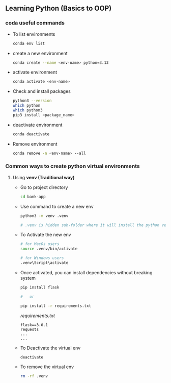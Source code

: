 ## Learning Python (Basics to OOP)

### coda useful commands

- To list environments
    ```sh
    conda env list
    ```
- create a new environment
    ```sh
    conda create --name <env-name> python=3.13     
    ```
- activate environment
    ```sh
    conda activate <env-name> 
    ```
- Check and install packages
    ```sh
    python3 --version
    which python
    which python3
    pip3 install <package_name>    
    ```
- deactivate environment
    ```sh
    conda deactivate
    ```
- Remove environment
    ```sh
    conda remove -n <env-name> --all
    ```

### Common ways to create python virtual environments

1. Using **venv (Traditional way)**

   - Go to project directory
       ```sh
       cd bank-app
       ```
   - Use command to create a new env
       ```sh
       python3 -m venv .venv

       # .venv is hidden sub-folder where it will install the python version and related dependencies
       ```
   - To Activate the new env
       ```sh
       # for MacOs users
       source .venv/bin/activate

       # for Windows users
       .venv\Script\activate
       ```
   - Once activated, you can install dependencies without breaking system
       ```sh
       pip install flask

       #   or

       pip install -r requirements.txt
       ```
       *requirements.txt*
       ```
       flask==3.0.1
       requests
       ...
       ...
       ```
   - To Deactivate the virtual env
       ```sh
       deactivate
       ```
   - To remove the virtual env
       ```sh
       rm -rf .venv
       ```
